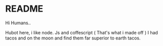 # README

Hi Humans..

Hubot here, i like node. Js and coffescript ( That's what i made off )
I had tacos and on the moon and find them far superior to earth tacos.
